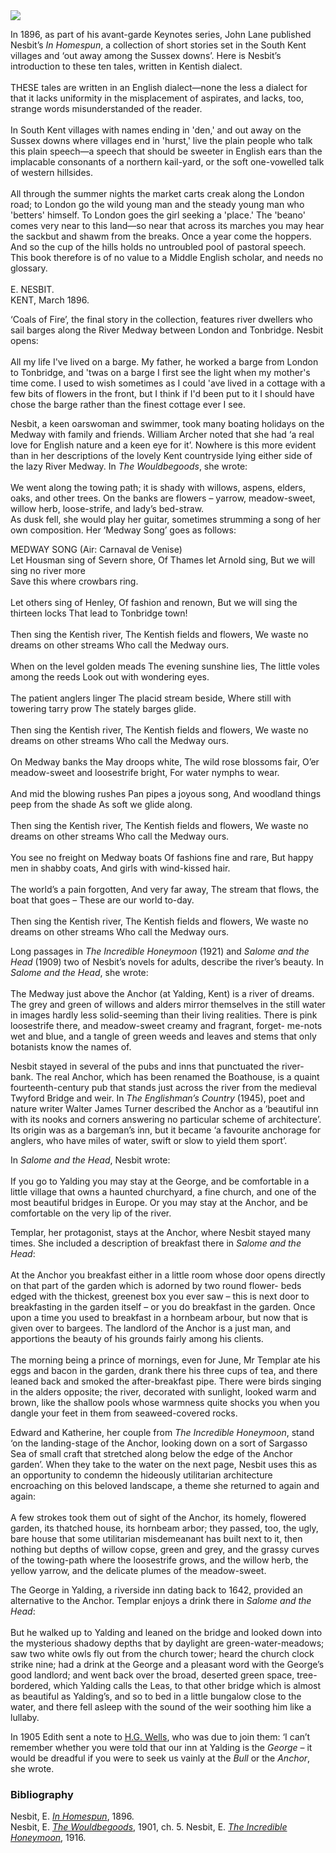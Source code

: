 <html><head></head><body><a href="https://juncture-digital.org"><img src="https://juncture-digital.org/images/ve-button.png"/></a>
<param author="Eleanor Fitzsimons" banner="/images/banners/19c.jpg" layout="vtl" title="Edith Nesbit, River Medway" ve-config=""/>

<param aliases="Medway" eid="Q797782" ve-entity=""/>
<param aliases="Tonbridge" eid="Q936183" ve-entity=""/>
<param aliases="Yalding" eid="Q2051722" ve-entity=""/>
<param aliases="Twyford Bridge" eid="Q17641439" ve-entity=""/>
<param aliases="London" eid="Q84" ve-entity=""/>

In 1896, as part of his avant-garde Keynotes series, John Lane published Nesbit’s _In Homespun_, a collection of short stories set in the South Kent villages and ‘out away among the Sussex downs’. Here is Nesbit’s introduction to these ten tales, written in Kentish dialect.   
<br/>
THESE tales are written in an English dialect—none the less a dialect for that it lacks uniformity in the misplacement of aspirates, and lacks, too, strange words misunderstanded of the reader.
<br/><br/>
In South Kent villages with names ending in 'den,' and out away on the Sussex downs where villages end in 'hurst,' live the plain people who talk this plain speech—a speech that should be sweeter in English ears than the implacable consonants of a northern kail-yard, or the soft one-vowelled talk of western hillsides.
<br/><br/>
All through the summer nights the market carts creak along the London road; to London go the wild young man and the steady young man who 'betters' himself. To London goes the girl seeking a 'place.' The 'beano' comes very near to this land—so near that across its marches you may hear the sackbut and shawm from the breaks. Once a year come the hoppers. And so the cup of the hills holds no untroubled pool of pastoral speech. This book therefore is of no value to a Middle English scholar, and needs no glossary.
<br/><br/>
E. NESBIT.   
KENT, March 1896.   
<param manifest="https://iiif.juncture-digital.org/wc:Hopping_in_Kent-_Hop-picking_in_Yalding%2C_Kent%2C_England%2C_UK%2C_1944_D22171.jpg/manifest.json" ve-image-v2/>

‘Coals of Fire’, the final story in the collection, features river dwellers who sail barges along the River Medway between London and Tonbridge. Nesbit opens: 
<br/><br/>
All my life I've lived on a barge. My father, he worked a barge from London to Tonbridge, and 'twas on a barge I first see the light when my mother's time come. I used to wish sometimes as I could 'ave lived in a cottage with a few bits of flowers in the front, but I think if I'd been put to it I should have chose the barge rather than the finest cottage ever I see. 
<param attribution="Photo by Astrid Stilma. By permission of Patrick Marrin." label="Estuary of the Thames and the Medway by A. Fullarton &amp; Co." url="https://stor.artstor.org/stor/3077e656-5d0a-4310-b7ca-c69a16417e07" ve-image=""/>
<param center="Q936183" ve-map="" zoom="8"/>

Nesbit, a keen oarswoman and swimmer, took many boating holidays on the Medway with family and friends. William Archer noted that she had ‘a real love for English nature and a keen eye for it’. Nowhere is this more evident than in her descriptions of the lovely Kent countryside lying either side of the lazy River Medway. In _The Wouldbegoods_, she wrote:  
<br/>
We went along the towing path; it is shady with willows, aspens, elders, oaks, and other trees. On the banks are flowers – yarrow, meadow-sweet, willow herb, loose-strife, and lady’s bed-straw.  
As dusk fell, she would play her guitar, sometimes strumming a song of her own composition. Her ‘Medway Song’ goes as follows:  
<param manifest="https://iiif.juncture-digital.org/wc:Wouldbegoods-nesbit_0123.jpg/manifest.json" ve-image-v2/>

MEDWAY SONG (Air: Carnaval de Venise)
<br/>
Let Housman sing of Severn shore, 
Of Thames let Arnold sing, 
But we will sing no river more   
Save this where crowbars ring. 
<br/><br/>
Let others sing of Henley, 
Of fashion and renown, 
But we will sing the thirteen locks 
That lead to Tonbridge town! 
<br/><br/>
Then sing the Kentish river, 
The Kentish fields and flowers, 
We waste no dreams on other streams 
Who call the Medway ours. 
<br/><br/>
When on the level golden meads 
The evening sunshine lies, 
The little voles among the reeds 
Look out with wondering eyes. 
<br/><br/>
The patient anglers linger 
The placid stream beside, 
Where still with towering tarry prow 
The stately barges glide. 
<br/><br/>
Then sing the Kentish river, 
The Kentish fields and flowers, 
We waste no dreams on other streams 
Who call the Medway ours. 
<br/><br/>
On Medway banks the May droops white, 
The wild rose blossoms fair, 
O’er meadow-sweet and loosestrife bright, 
For water nymphs to wear. 
<br/><br/>
And mid the blowing rushes 
Pan pipes a joyous song, 
And woodland things peep from the shade 
As soft we glide along. 
<br/><br/>
Then sing the Kentish river, 
The Kentish fields and flowers, 
We waste no dreams on other streams 
Who call the Medway ours. 
<br/><br/>
You see no freight on Medway boats 
Of fashions fine and rare, 
But happy men in shabby coats, 
And girls with wind-kissed hair. 
<br/><br/>
The world’s a pain forgotten, 
And very far away, 
The stream that flows, the boat that goes – 
These are our world to-day. 
<br/><br/>
Then sing the Kentish river, 
The Kentish fields and flowers, 
We waste no dreams on other streams 
Who call the Medway ours. 
<param attribution="Rapheal Tuck and Son's Postcard 7182 pre.1905" label="The Medway at Tonbridge" url="https://stor.artstor.org/stor/ae0662fc-e1a2-43a1-8382-71def7414a5c" ve-image=""/>

Long passages in _The Incredible Honeymoon_ (1921) and _Salome and the Head_ (1909) two of Nesbit’s novels for adults, describe the river’s beauty. In _Salome and the Head_, she wrote:  
<br/>
The Medway just above the Anchor (at Yalding, Kent) is a river of dreams. The grey and green of willows and alders mirror themselves in the still water in images hardly less solid-seeming than their living realities. There is pink loosestrife there, and meadow-sweet creamy and fragrant, forget- me-nots wet and blue, and a tangle of green weeds and leaves and stems that only botanists know the names of.  
<param manifest="https://iiif.juncture-digital.org/wc:The_Anchor_Inn%2C_Yalding_on_Medway_Valley_Walk_-_geograph.org.uk_-_1200328.jpg/manifest.json" ve-image-v2/>
<param center="51.22312394033697, 0.4188703306878291" ve-map="" zoom="15"/>

Nesbit stayed in several of the pubs and inns that punctuated the river- bank. The real Anchor, which has been renamed the Boathouse, is a quaint fourteenth-century pub that stands just across the river from the medieval Twyford Bridge and weir. In _The Englishman’s Country_ (1945), poet and nature writer Walter James Turner described the Anchor as a ‘beautiful inn with its nooks and corners answering no particular scheme of architecture’. Its origin was as a bargeman’s inn, but it became ‘a favourite anchorage for anglers, who have miles of water, swift or slow to yield them sport’. 
<param manifest="https://iiif.juncture-digital.org/wc:YaldingTwyford0529.JPG/manifest.json" ve-image-v2/>
<param center="Q17641439" ve-map="" zoom="16"/>

In _Salome and the Head_, Nesbit wrote:  
<br/>
If you go to Yalding you may stay at the George, and be comfortable in a little village that owns a haunted churchyard, a fine church, and one of the most beautiful bridges in Europe. Or you may stay at the Anchor, and be comfortable on the very lip of the river.  
<param manifest="https://iiif.juncture-digital.org/wc:The_George_Pub%2C_Yalding_-_geograph.org.uk_-_1143857.jpg/manifest.json" ve-image-v2/>

Templar, her protagonist, stays at the Anchor, where Nesbit stayed many times. She included a description of breakfast there in _Salome and the Head_:  
<br/>
At the Anchor you breakfast either in a little room whose door opens directly on that part of the garden which is adorned by two round flower- beds edged with the thickest, greenest box you ever saw – this is next door to breakfasting in the garden itself – or you do breakfast in the garden. Once upon a time you used to breakfast in a hornbeam arbour, but now that is given over to bargees. The landlord of the Anchor is a just man, and apportions the beauty of his grounds fairly among his clients.  
<br/>
The morning being a prince of mornings, even for June, Mr Templar ate his eggs and bacon in the garden, drank there his three cups of tea, and there leaned back and smoked the after-breakfast pipe. There were birds singing in the alders opposite; the river, decorated with sunlight, looked warm and brown, like the shallow pools whose warmness quite shocks you when you dangle your feet in them from seaweed-covered rocks.  
<param manifest="https://iiif.juncture-digital.org/wc:The_Anchor%2C_Yalding.JPG/manifest.json" ve-image-v2/>

Edward and Katherine, her couple from _The Incredible Honeymoon_, stand ‘on the landing-stage of the Anchor, looking down on a sort of Sargasso Sea of small craft that stretched along below the edge of the Anchor garden’. When they take to the water on the next page, Nesbit uses this as an opportunity to condemn the hideously utilitarian architecture encroaching on this beloved landscape, a theme she returned to again and again:  
<br/>
A few strokes took them out of sight of the Anchor, its homely, flowered garden, its thatched house, its hornbeam arbor; they passed, too, the ugly, bare house that some utilitarian misdemeanant has built next to it, then nothing but depths of willow copse, green and grey, and the grassy curves of the towing-path where the loosestrife grows, and the willow herb, the yellow yarrow, and the delicate plumes of the meadow-sweet.  
<param manifest="https://iiif.juncture-digital.org/wc:Boats_Moored_near_Yalding%2C_River_Medway_-_geograph.org.uk_-_1267438.jpg/manifest.json" ve-image-v2/>

The George in Yalding, a riverside inn dating back to 1642, provided an alternative to the Anchor. Templar enjoys a drink there in _Salome and the Head_: 
<br/><br/>
But he walked up to Yalding and leaned on the bridge and looked down into the mysterious shadowy depths that by daylight are green-water-meadows; saw two white owls fly out from the church tower; heard the church clock strike nine; had a drink at the George and a pleasant word with the George’s good landlord; and went back over the broad, deserted green space, tree-bordered, which Yalding calls the Leas, to that other bridge which is almost as beautiful as Yalding’s, and so to bed in a little bungalow close to the water, and there fell asleep with the sound of the weir soothing him like a lullaby.  
<param manifest="https://iiif.juncture-digital.org/wc:Yalding_from_bridge.JPG/manifest.json" ve-image-v2/>
<param center="51.22340252406306, 0.4293744136337939" ve-map="" zoom="15"/>

In 1905 Edith sent a note to [H.G. Wells](/20c/20c-wellshg-biography), who was due to join them: ‘I can’t remember whether you were told that our inn at Yalding is the _George_ – it would be dreadful if you were to seek us vainly at the _Bull_ or the _Anchor_, she wrote.  
<param manifest="https://iiif.juncture-digital.org/wc:H._G._Wells%2C_c.1890.jpg/manifest.json" ve-image-v2/>

### Bibliography

Nesbit, E. [_In Homespun_](https://www.gutenberg.org/files/4378/4378-h/4378-h.htm), 1896.    
Nesbit, E. [_The Wouldbegoods_](https://www.gutenberg.org/ebooks/794), 1901, ch. 5. 
Nesbit, E. [_The Incredible Honeymoon_](https://www.gutenberg.org/ebooks/41354), 1916.      
</body></html>